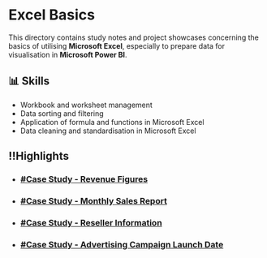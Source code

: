 # Excel Basics

This directory contains study notes and project showcases concerning the basics of utilising **Microsoft Excel**, especially to prepare data for visualisation in **Microsoft Power BI**.

## 📊 Skills
- Workbook and worksheet management
- Data sorting and filtering
- Application of formula and functions in Microsoft Excel
- Data cleaning and standardisation in Microsoft Excel

## ‼️Highlights

- ### **[#Case Study - Revenue Figures](https://github.com/nacht29/microsoft-power-bi-professional-cert/tree/main/excel-basics/formula-functions/Revenue_Figures)**
- ### **[#Case Study - Monthly Sales Report](https://github.com/nacht29/microsoft-power-bi-professional-cert/tree/main/excel-basics/formula-functions/Monthly_Sales)**
- ### **[#Case Study - Reseller Information](https://github.com/nacht29/microsoft-power-bi-professional-cert/tree/main/excel-basics/data-standardisation/Reseller_Information)**
- ### **[#Case Study - Advertising Campaign Launch Date](https://github.com/nacht29/microsoft-power-bi-professional-cert/tree/main/excel-basics/data-standardisation/Ad-Campaign_Launch-Dates)**
